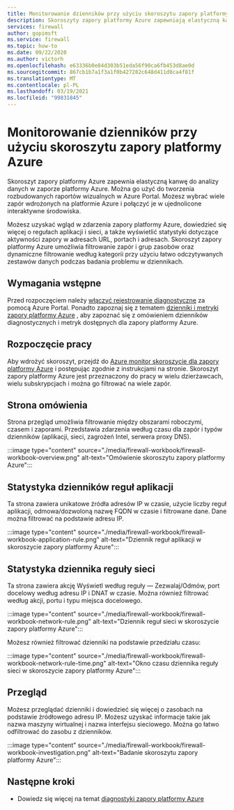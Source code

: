 ```yaml
---
title: Monitorowanie dzienników przy użyciu skoroszytu zapory platformy Azure
description: Skoroszyty zapory platformy Azure zapewniają elastyczną kanwę do analizy danych w zaporze platformy Azure oraz tworzenie zaawansowanych raportów wizualnych w ramach Azure Portal.
services: firewall
author: gopimsft
ms.service: firewall
ms.topic: how-to
ms.date: 09/22/2020
ms.author: victorh
ms.openlocfilehash: e63336b0e84d303b51eda56f90ca6fb453d8ae0d
ms.sourcegitcommit: 867cb1b7a1f3a1f0b427282c648d411d0ca4f81f
ms.translationtype: MT
ms.contentlocale: pl-PL
ms.lasthandoff: 03/19/2021
ms.locfileid: "99831845"
---
```

# <a name="monitor-logs-using-azure-firewall-workbook"></a>Monitorowanie dzienników przy użyciu skoroszytu zapory platformy Azure

Skoroszyt zapory platformy Azure zapewnia elastyczną kanwę do analizy danych w zaporze platformy Azure. Można go użyć do tworzenia rozbudowanych raportów wizualnych w Azure Portal. Możesz wybrać wiele zapór wdrożonych na platformie Azure i połączyć je w ujednolicone interaktywne środowiska.

Możesz uzyskać wgląd w zdarzenia zapory platformy Azure, dowiedzieć się więcej o regułach aplikacji i sieci, a także wyświetlić statystyki dotyczące aktywności zapory w adresach URL, portach i adresach. Skoroszyt zapory platformy Azure umożliwia filtrowanie zapór i grup zasobów oraz dynamiczne filtrowanie według kategorii przy użyciu łatwo odczytywanych zestawów danych podczas badania problemu w dziennikach. 

## <a name="prerequisites"></a>Wymagania wstępne

Przed rozpoczęciem należy [włączyć rejestrowanie diagnostyczne](firewall-diagnostics.md#enable-diagnostic-logging-through-the-azure-portal) za pomocą Azure Portal. Ponadto zapoznaj się z tematem [dzienniki i metryki zapory platformy Azure](logs-and-metrics.md) , aby zapoznać się z omówieniem dzienników diagnostycznych i metryk dostępnych dla zapory platformy Azure.

## <a name="get-started"></a>Rozpoczęcie pracy

Aby wdrożyć skoroszyt, przejdź do [Azure monitor skoroszycie dla zapory platformy Azure](https://github.com/Azure/Azure-Network-Security/tree/master/Azure%20Firewall/Workbook%20-%20Azure%20Firewall%20Monitor%20Workbook) i postępując zgodnie z instrukcjami na stronie. Skoroszyt zapory platformy Azure jest przeznaczony do pracy w wielu dzierżawcach, wielu subskrypcjach i można go filtrować na wiele zapór.

## <a name="overview-page"></a>Strona omówienia

Strona przegląd umożliwia filtrowanie między obszarami roboczymi, czasem i zaporami. Przedstawia zdarzenia według czasu dla zapór i typów dzienników (aplikacji, sieci, zagrożeń Intel, serwera proxy DNS).

:::image type="content" source="./media/firewall-workbook/firewall-workbook-overview.png" alt-text="Omówienie skoroszytu zapory platformy Azure":::

## <a name="application-rule-log-statistics"></a>Statystyka dzienników reguł aplikacji

Ta strona zawiera unikatowe źródła adresów IP w czasie, użycie liczby reguł aplikacji, odmowa/dozwoloną nazwę FQDN w czasie i filtrowane dane. Dane można filtrować na podstawie adresu IP.

:::image type="content" source="./media/firewall-workbook/firewall-workbook-application-rule.png" alt-text="Dziennik reguł aplikacji w skoroszycie zapory platformy Azure":::

## <a name="network-rule-log-statistics"></a>Statystyka dziennika reguły sieci

Ta strona zawiera akcję Wyświetl według reguły — Zezwalaj/Odmów, port docelowy według adresu IP i DNAT w czasie. Można również filtrować według akcji, portu i typu miejsca docelowego.

:::image type="content" source="./media/firewall-workbook/firewall-workbook-network-rule.png" alt-text="Dziennik reguł sieci w skoroszycie zapory platformy Azure":::

Możesz również filtrować dzienniki na podstawie przedziału czasu:

:::image type="content" source="./media/firewall-workbook/firewall-workbook-network-rule-time.png" alt-text="Okno czasu dziennika reguły sieci w skoroszycie zapory platformy Azure":::

## <a name="investigations"></a>Przegląd

Możesz przeglądać dzienniki i dowiedzieć się więcej o zasobach na podstawie źródłowego adresu IP. Możesz uzyskać informacje takie jak nazwa maszyny wirtualnej i nazwa interfejsu sieciowego. Można go łatwo odfiltrować do zasobu z dzienników.

:::image type="content" source="./media/firewall-workbook/firewall-workbook-investigation.png" alt-text="Badanie skoroszytu zapory platformy Azure":::

## <a name="next-steps"></a>Następne kroki

- Dowiedz się więcej na temat [diagnostyki zapory platformy Azure](firewall-diagnostics.md)
